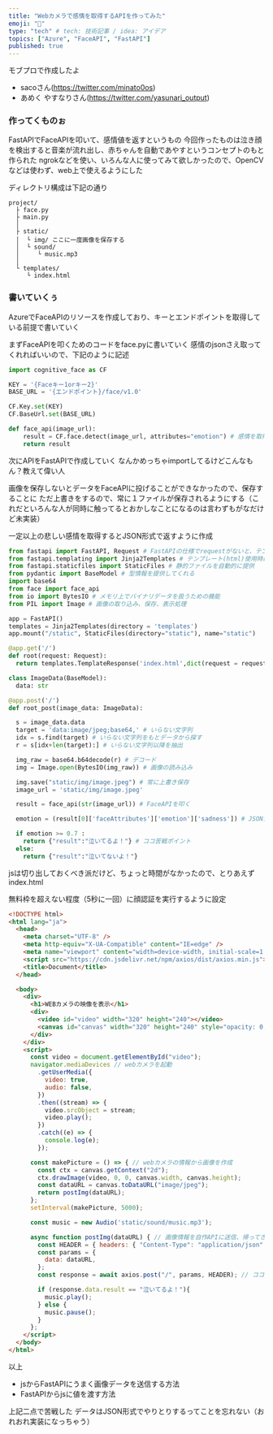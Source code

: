 ```yaml
---
title: "Webカメラで感情を取得するAPIを作ってみた"
emoji: "👶"
type: "tech" # tech: 技術記事 / idea: アイデア
topics: ["Azure", "FaceAPI", "FastAPI"]
published: true
---
```


モブプロで作成したよ

- sacoさん(https://twitter.com/minato0os)
- あめく やすなりさん(https://twitter.com/yasunari_output)

### 作ってくものぉ

FastAPIでFaceAPIを叩いて、感情値を返すというもの
今回作ったものは泣き顔を検出すると音楽が流れ出し、赤ちゃんを自動であやすというコンセプトのもと作られた
ngrokなどを使い、いろんな人に使ってみて欲しかったので、OpenCVなどは使わず、web上で使えるようにした

ディレクトリ構成は下記の通り

```
project/
  ├ face.py
  ├ main.py
  │
  ├ static/
  │  └ img/ ここに一度画像を保存する
  │  └ sound/
  │     └ music.mp3
  │
  └ templates/
     └ index.html
```

### 書いていくぅ
AzureでFaceAPIのリソースを作成しており、キーとエンドポイントを取得している前提で書いていく

まずFaceAPIを叩くためのコードをface.pyに書いていく
感情のjsonさえ取ってくれればいいので、下記のように記述
```python face.py
import cognitive_face as CF

KEY = '{Faceキー1orキー2}'
BASE_URL = '{エンドポイント}/face/v1.0'

CF.Key.set(KEY)
CF.BaseUrl.set(BASE_URL)

def face_api(image_url):
    result = CF.face.detect(image_url, attributes="emotion") # 感情を取得
    return result
```
次にAPIをFastAPIで作成していく
なんかめっちゃimportしてるけどこんなもん？教えて偉い人

画像を保存しないとデータをFaceAPIに投げることができなかったので、保存することに
ただ上書きをするので、常に１ファイルが保存されるようにする（これだといろんな人が同時に触ってるとおかしなことになるのは言わずもがなだけど未実装）

一定以上の悲しい感情を取得するとJSON形式で返すように作成
```python main.py
from fastapi import FastAPI, Request # FastAPIの仕様でrequestがないと、テンプレートが表示されない
from fastapi.templating import Jinja2Templates # テンプレート(html)使用時に利用
from fastapi.staticfiles import StaticFiles # 静的ファイルを自動的に提供
from pydantic import BaseModel # 型情報を提供してくれる
import base64
from face import face_api
from io import BytesIO # メモリ上でバイナリデータを扱うための機能
from PIL import Image # 画像の取り込み、保存、表示処理

app = FastAPI()
templates = Jinja2Templates(directory = 'templates')
app.mount("/static", StaticFiles(directory="static"), name="static")

@app.get('/')
def root(request: Request):
  return templates.TemplateResponse('index.html',dict(request = request))

class ImageData(BaseModel):
  data: str

@app.post('/')
def root_post(image_data: ImageData):

  s = image_data.data
  target = 'data:image/jpeg;base64,' # いらない文字列
  idx = s.find(target) # いらない文字列をもとデータから探す
  r = s[idx+len(target):] # いらない文字列以降を抽出

  img_raw = base64.b64decode(r) # デコード
  img = Image.open(BytesIO(img_raw)) # 画像の読み込み

  img.save("static/img/image.jpeg") # 常に上書き保存
  image_url = 'static/img/image.jpeg'

  result = face_api(str(image_url)) # FaceAPIを叩く

  emotion = (result[0]['faceAttributes']['emotion']['sadness']) # JSONから特定の数値を抽出

  if emotion >= 0.7 :
    return {"result":"泣いてるよ！"} # ココ苦戦ポイント
  else:
    return {"result":"泣いてないよ！"}
```
jsは切り出しておくべき派だけど、ちょっと時間がなかったので、とりあえずindex.html

無料枠を超えない程度（5秒に一回）に顔認証を実行するように設定
```html index.html
<!DOCTYPE html>
<html lang="ja">
  <head>
    <meta charset="UTF-8" />
    <meta http-equiv="X-UA-Compatible" content="IE=edge" />
    <meta name="viewport" content="width=device-width, initial-scale=1.0" />
    <script src="https://cdn.jsdelivr.net/npm/axios/dist/axios.min.js"></script>
    <title>Document</title>
  </head>

  <body>
    <div>
      <h1>WEBカメラの映像を表示</h1>
      <div>
        <video id="video" width="320" height="240"></video>
        <canvas id="canvas" width="320" height="240" style="opacity: 0;"></canvas>
      </div>
    </div>
    <script>
      const video = document.getElementById("video");
      navigator.mediaDevices // webカメラを起動
        .getUserMedia({
          video: true,
          audio: false,
        })
        .then((stream) => {
          video.srcObject = stream;
          video.play();
        })
        .catch((e) => {
          console.log(e);
        });

      const makePicture = () => { // webカメラの情報から画像を作成
        const ctx = canvas.getContext("2d");
        ctx.drawImage(video, 0, 0, canvas.width, canvas.height);
        const dataURL = canvas.toDataURL("image/jpeg");
        return postImg(dataURL);
      };
      setInterval(makePicture, 5000);

      const music = new Audio('static/sound/music.mp3');

      async function postImg(dataURL) { // 画像情報を自作APIに送信、帰ってきた値によっては音楽が流れるように設定
        const HEADER = { headers: { "Content-Type": "application/json" } }; // データのやり取りはJSONを設定、リクエストもレスポンスもJSON形式にする必要がある
        const params = {
          data: dataURL,
        };
        const response = await axios.post("/", params, HEADER); // ココ苦戦ポイント2

        if (response.data.result == "泣いてるよ！"){
          music.play();
        } else {
          music.pause();
        }
      };
    </script>
  </body>
</html>
```
以上

- jsからFastAPIにうまく画像データを送信する方法
- FastAPIからjsに値を渡す方法

上記二点で苦戦した
データはJSON形式でやりとりするってことを忘れない（おれおれ実装になっちゃう）
